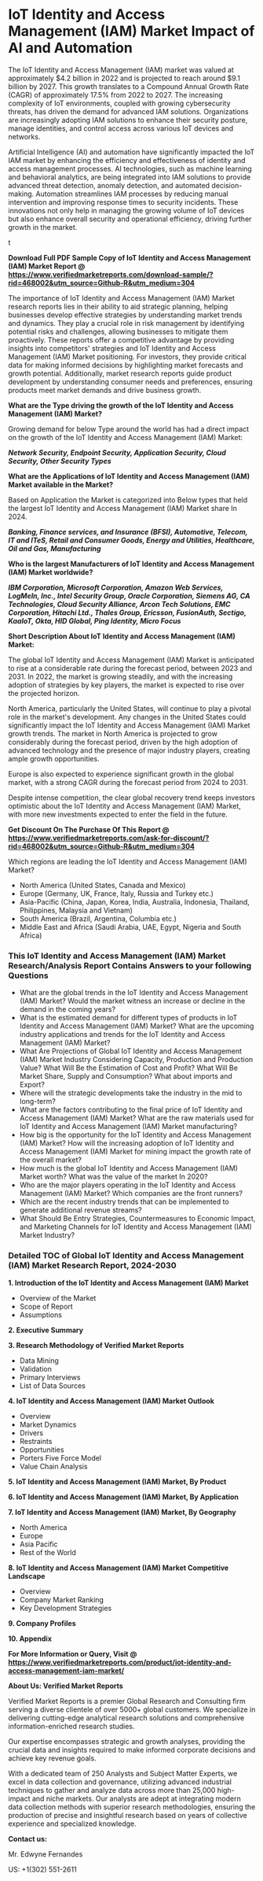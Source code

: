 <meta name="title" content="Global IoT Identity and Access Management (IAM) Market Impact of AI and Automation"><meta name="description" content="The IoT Identity and Access Management (IAM) market was valued at approximately $4.2 billion in 2022 and is projected to reach around $9.1 billion by 2027. This growth"><meta name="title" content="IoT Identity and Access Management (IAM) Market Size, Share, Scope, Trends, Growth, Opportunities, Analysis, Forecast"><h1>IoT Identity and Access Management (IAM) Market Impact of AI and Automation</h1><p>The IoT Identity and Access Management (IAM) market was valued at approximately $4.2 billion in 2022 and is projected to reach around $9.1 billion by 2027. This growth translates to a Compound Annual Growth Rate (CAGR) of approximately 17.5% from 2022 to 2027. The increasing complexity of IoT environments, coupled with growing cybersecurity threats, has driven the demand for advanced IAM solutions. Organizations are increasingly adopting IAM solutions to enhance their security posture, manage identities, and control access across various IoT devices and networks.</p><p>Artificial Intelligence (AI) and automation have significantly impacted the IoT IAM market by enhancing the efficiency and effectiveness of identity and access management processes. AI technologies, such as machine learning and behavioral analytics, are being integrated into IAM solutions to provide advanced threat detection, anomaly detection, and automated decision-making. Automation streamlines IAM processes by reducing manual intervention and improving response times to security incidents. These innovations not only help in managing the growing volume of IoT devices but also enhance overall security and operational efficiency, driving further growth in the market.</p>t</p><p id="" class=""><strong>Download Full PDF Sample Copy of IoT Identity and Access Management (IAM) Market Report @ <a href="https://www.verifiedmarketreports.com/download-sample/?rid=468002&utm_source=Github-R&utm_medium=304" target="_blank">https://www.verifiedmarketreports.com/download-sample/?rid=468002&utm_source=Github-R&utm_medium=304</a></strong></p><p>The importance of&nbsp;IoT Identity and Access Management (IAM) Market research reports lies in their ability to aid strategic planning, helping businesses develop effective strategies by understanding market trends and dynamics. They play a crucial role in risk management by identifying potential risks and challenges, allowing businesses to mitigate them proactively. These reports offer a competitive advantage by providing insights into competitors' strategies and IoT Identity and Access Management (IAM) Market positioning. For investors, they provide critical data for making informed decisions by highlighting market forecasts and growth potential. Additionally, market research reports guide product development by understanding consumer needs and preferences, ensuring products meet market demands and drive business growth.</p><p><strong>What are the&nbsp;Type driving the growth of the IoT Identity and Access Management (IAM) Market?</strong></p><p id="" class="">Growing demand for below Type around the world has had a direct impact on the growth of the IoT Identity and Access Management (IAM) Market:</p><em><strong>Network Security, Endpoint Security, Application Security, Cloud Security, Other Security Types</strong></em></p><strong>What are the&nbsp;Applications&nbsp;of IoT Identity and Access Management (IAM) Market available in the Market?</strong></p><p id="" class="">Based on Application the Market is categorized into Below types that held the largest IoT Identity and Access Management (IAM) Market share In 2024.</p><em><strong>Banking, Finance services, and Insurance (BFSI), Automotive, Telecom, IT and ITeS, Retail and Consumer Goods, Energy and Utilities, Healthcare, Oil and Gas, Manufacturing</strong></em></p><strong>Who is the largest Manufacturers of IoT Identity and Access Management (IAM) Market worldwide?</strong></p><p><em><strong>IBM Corporation, Microsoft Corporation, Amazon Web Services, LogMeIn, Inc., Intel Security Group, Oracle Corporation, Siemens AG, CA Technologies, Cloud Security Alliance, Arcon Tech Solutions, EMC Corporation, Hitachi Ltd., Thales Group, Ericsson, FusionAuth, Sectigo, KaaIoT, Okta, HID Global, Ping Identity, Micro Focus</strong></em></p><p id="" class=""><strong>Short Description About IoT Identity and Access Management (IAM) Market:</strong></p><p>The global IoT Identity and Access Management (IAM) Market is anticipated to rise at a considerable rate during the forecast period, between 2023 and 2031. In 2022, the market is growing steadily, and with the increasing adoption of strategies by key players, the market is expected to rise over the projected horizon.</p><p>North America, particularly the United States, will continue to play a pivotal role in the market's development. Any changes in the United States could significantly impact the IoT Identity and Access Management (IAM) Market growth trends. The market in North America is projected to grow considerably during the forecast period, driven by the high adoption of advanced technology and the presence of major industry players, creating ample growth opportunities.</p><p>Europe is also expected to experience significant growth in the global market, with a strong CAGR during the forecast period from 2024 to 2031.</p><p>Despite intense competition, the clear global recovery trend keeps investors optimistic about the IoT Identity and Access Management (IAM) Market, with more new investments expected to enter the field in the future.</p><p id="" class=""><strong>Get Discount On The Purchase Of This Report @ <a href="https://www.verifiedmarketreports.com/ask-for-discount/?rid=468002&utm_source=Github-R&utm_medium=304" target="_blank">https://www.verifiedmarketreports.com/ask-for-discount/?rid=468002&utm_source=Github-R&utm_medium=304</a></strong></p>Which regions are leading the IoT Identity and Access Management (IAM) Market?</p><ul><li>North America (United States, Canada and Mexico)</li><li>Europe (Germany, UK, France, Italy, Russia and Turkey etc.)</li><li>Asia-Pacific (China, Japan, Korea, India, Australia, Indonesia, Thailand, Philippines, Malaysia and Vietnam)</li><li>South America (Brazil, Argentina, Columbia etc.)</li><li>Middle East and Africa (Saudi Arabia, UAE, Egypt, Nigeria and South Africa)</li></ul><h3 id="" class="">This IoT Identity and Access Management (IAM) Market Research/Analysis Report Contains Answers to your following Questions</h3><ul><li>What are the global trends in the IoT Identity and Access Management (IAM) Market? Would the market witness an increase or decline in the demand in the coming years?</li><li>What is the estimated demand for different types of products in IoT Identity and Access Management (IAM) Market? What are the upcoming industry applications and trends for the IoT Identity and Access Management (IAM) Market?</li><li>What Are Projections of Global IoT Identity and Access Management (IAM) Market Industry Considering Capacity, Production and Production Value? What Will Be the Estimation of Cost and Profit? What Will Be Market Share, Supply and Consumption? What about imports and Export?</li><li>Where will the strategic developments take the industry in the mid to long-term?</li><li>What are the factors contributing to the final price of IoT Identity and Access Management (IAM) Market? What are the raw materials used for IoT Identity and Access Management (IAM) Market manufacturing?</li><li>How big is the opportunity for the IoT Identity and Access Management (IAM) Market? How will the increasing adoption of IoT Identity and Access Management (IAM) Market for mining impact the growth rate of the overall market?</li><li>How much is the global IoT Identity and Access Management (IAM) Market worth? What was the value of the market In 2020?</li><li>Who are the major players operating in the IoT Identity and Access Management (IAM) Market? Which companies are the front runners?</li><li>Which are the recent industry trends that can be implemented to generate additional revenue streams?</li><li>What Should Be Entry Strategies, Countermeasures to Economic Impact, and Marketing Channels for IoT Identity and Access Management (IAM) Market Industry?</li></ul><h3 id="" class="">Detailed TOC of Global IoT Identity and Access Management (IAM) Market Research Report, 2024-2030</h3><p id="" class=""><strong>1. Introduction of the IoT Identity and Access Management (IAM) Market</strong></p><ul><li>Overview of the Market</li><li>Scope of Report</li><li>Assumptions</li></ul><p id="" class=""><strong>2. Executive Summary</strong></p><p id="" class=""><strong>3. Research Methodology of Verified Market Reports</strong></p><ul><li>Data Mining</li><li>Validation</li><li>Primary Interviews</li><li>List of Data Sources</li></ul><p id="" class=""><strong>4. IoT Identity and Access Management (IAM) Market Outlook</strong></p><ul><li>Overview</li><li>Market Dynamics</li><li>Drivers</li><li>Restraints</li><li>Opportunities</li><li>Porters Five Force Model</li><li>Value Chain Analysis</li></ul><p id="" class=""><strong>5. IoT Identity and Access Management (IAM) Market, By Product</strong></p><p id="" class=""><strong>6. IoT Identity and Access Management (IAM) Market, By Application</strong></p><p id="" class=""><strong>7. IoT Identity and Access Management (IAM) Market, By Geography</strong></p><ul><li>North America</li><li>Europe</li><li>Asia Pacific</li><li>Rest of the World</li></ul><p id="" class=""><strong>8. IoT Identity and Access Management (IAM) Market Competitive Landscape</strong></p><ul><li>Overview</li><li>Company Market Ranking</li><li>Key Development Strategies</li></ul><p id="" class=""><strong>9. Company Profiles</strong></p><p id="" class=""><strong>10. Appendix</strong></p><p id="" class=""><strong>For More Information or Query, Visit @ <a href="https://www.verifiedmarketreports.com/product/iot-identity-and-access-management-iam-market/" target="_blank">https://www.verifiedmarketreports.com/product/iot-identity-and-access-management-iam-market/</a></strong></p><p id="" class=""><strong>About Us: Verified Market Reports</strong></p><p id="" class="">Verified Market Reports is a premier Global Research and Consulting firm serving a diverse clientele of over 5000+ global customers. We specialize in delivering cutting-edge analytical research solutions and comprehensive information-enriched research studies.</p><p id="" class="">Our expertise encompasses strategic and growth analyses, providing the crucial data and insights required to make informed corporate decisions and achieve key revenue goals.</p><p id="" class="">With a dedicated team of 250 Analysts and Subject Matter Experts, we excel in data collection and governance, utilizing advanced industrial techniques to gather and analyze data across more than 25,000 high-impact and niche markets. Our analysts are adept at integrating modern data collection methods with superior research methodologies, ensuring the production of precise and insightful research based on years of collective experience and specialized knowledge.</p><p id="" class=""><strong>Contact us:</strong></p><p id="" class="">Mr. Edwyne Fernandes</p><p id="" class="">US: +1(302) 551-2611</p>